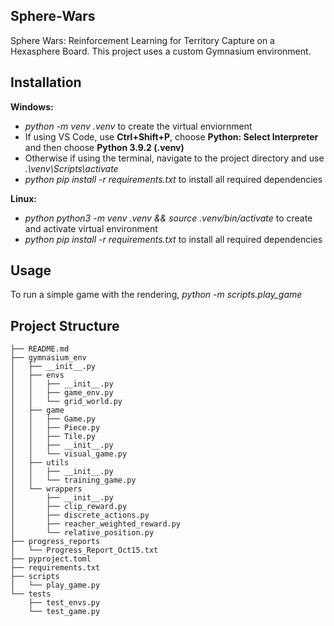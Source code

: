 ## Sphere-Wars
Sphere Wars: Reinforcement Learning for Territory Capture on a Hexasphere Board.
This project uses a custom Gymnasium environment.

## Installation
**Windows:**
- *python -m venv .venv* to create the virtual enviornment
- If using VS Code, use **Ctrl+Shift+P**, choose **Python: Select Interpreter** and then choose **Python 3.9.2 (.venv)**
- Otherwise if using the terminal, navigate to the project directory and use *.\venv\Scripts\activate*
- *python pip install -r requirements.txt* to install all required dependencies

**Linux:**
- *python python3 -m venv .venv && source .venv/bin/activate* to create and activate virtual environment
- *python pip install -r requirements.txt* to install all required dependencies

## Usage
To run a simple game with the rendering,
*python -m scripts.play_game*


## Project Structure
```text
├── README.md
├── gymnasium_env
│   ├── __init__.py
│   ├── envs
│   │   ├── __init__.py
│   │   ├── game_env.py
│   │   └── grid_world.py
│   ├── game
│   │   ├── Game.py
│   │   ├── Piece.py
│   │   ├── Tile.py
│   │   ├── __init__.py
│   │   └── visual_game.py
│   ├── utils
│   │   ├── __init__.py
│   │   └── training_game.py
│   └── wrappers
│       ├── __init__.py
│       ├── clip_reward.py
│       ├── discrete_actions.py
│       ├── reacher_weighted_reward.py
│       └── relative_position.py
├── progress_reports
│   └── Progress_Report_Oct15.txt
├── pyproject.toml
├── requirements.txt
├── scripts
│   └── play_game.py
└── tests
    ├── test_envs.py
    └── test_game.py